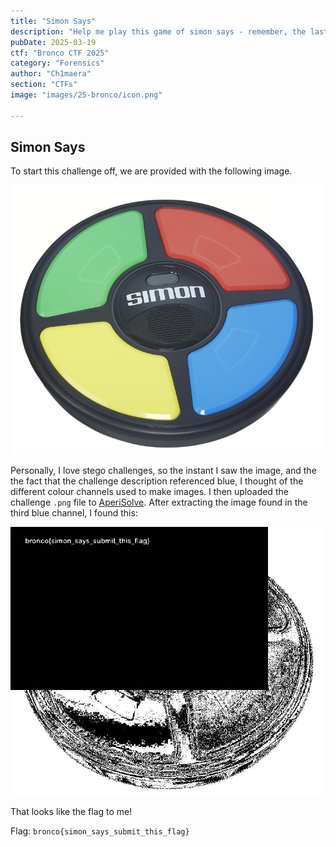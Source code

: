 ```yaml
---
title: "Simon Says"
description: "Help me play this game of simon says - remember, the last 2 lights have been blue!"
pubDate: 2025-03-19
ctf: "Bronco CTF 2025"
category: "Forensics"
author: "Ch1maera"
section: "CTFs"
image: "images/25-bronco/icon.png"

---
```


## Simon Says 

To start this challenge off, we are provided with the following image. 

![image of Simon Says Challenge](images/25-bronco/simonsays.png)

Personally, I love stego challenges, so the instant I saw the image, and the the fact that the challenge description referenced blue, I thought of the different colour channels used to make images. I then uploaded the challenge `.png` file to [AperiSolve](https://www.aperisolve.com/). After extracting the image found in the third blue channel, I found this: 

![image of Simon Says Challenge in Aperisolve](images/25-bronco/simonsayssteg.png)

That looks like the flag to me!

Flag: `bronco{simon_says_submit_this_flag}`